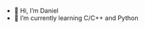 - 👋 Hi, I’m Daniel
- 🌱 I’m currently learning C/C++ and Python

<!---
dtl-lib/dtl-lib is a ✨ special ✨ repository because its `README.md` (this file) appears on your GitHub profile.
You can click the Preview link to take a look at your changes.
--->
